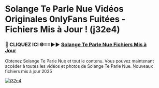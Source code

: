 # Solange Te Parle Nue Vidéos Originales 0nlyFans Fuitées - Fichiers Mis à Jour ! (j32e4)

<h3>🔴 CLIQUEZ ICI 🌐==►► <a href="https://tinyurl.com/2pmr4ezf" rel="nofollow">Solange Te Parle Nue Fichiers Mis à Jour</a></h3>

Obtenez Solange Te Parle Nue et tout le contenu. Vous pouvez maintenant accéder à toutes les vidéos et photos de Solange Te Parle Nue. Nouveaux fichiers mis à jour 2025

[![j32e4](https://i.imgur.com/6SNvagu.gif)](https://tinyurl.com/2pmr4ezf)
